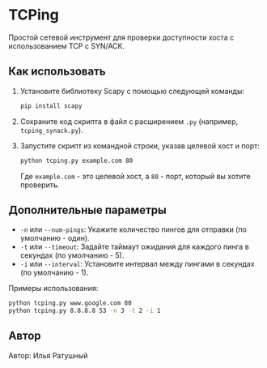 # TCPing

Простой сетевой инструмент для проверки доступности хоста с использованием TCP с SYN/ACK.

## Как использовать

1. Установите библиотеку Scapy с помощью следующей команды:

    ```bash
    pip install scapy
    ```

2. Сохраните код скрипта в файл с расширением `.py` (например, `tcping_synack.py`).

3. Запустите скрипт из командной строки, указав целевой хост и порт:

    ```bash
    python tcping.py example.com 80
    ```

    Где `example.com` - это целевой хост, а `80` - порт, который вы хотите проверить.

## Дополнительные параметры

- `-n` или `--num-pings`: Укажите количество пингов для отправки (по умолчанию - один).
- `-t` или `--timeout`: Задайте таймаут ожидания для каждого пинга в секундах (по умолчанию - 5).
- `-i` или `--interval`: Установите интервал между пингами в секундах (по умолчанию - 1).

Примеры использования:

```bash
python tcping.py www.google.com 80
python tcping.py 8.8.8.8 53 -n 3 -t 2 -i 1
```

## Автор

Автор: Илья Ратушный
